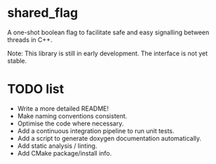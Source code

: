 # shared_flag
A one-shot boolean flag to facilitate safe and easy signalling between threads in C++.

Note: This library is still in early development. The interface is not yet stable.

# TODO list
- Write a more detailed README!
- Make naming conventions consistent.
- Optimise the code where necessary.
- Add a continuous integration pipeline to run unit tests.
- Add a script to generate doxygen documentation automatically.
- Add static analysis / linting.
- Add CMake package/install info.
